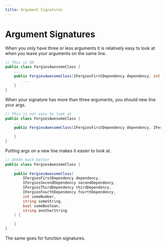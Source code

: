 ```yaml
---
title: Argument Signatures
---
```


# Argument Signatures

When you only have three or less arguments it is relatively easy to look at when you leave your arguments on the same line.

```csharp
// This is OK
public class FergiesAwesomeClass {
    ...
    public FergiesAwesomeClass(IFergiesFirstDependency dependency, int someNumber, string someString) {
        ...
    }
}
```

When your signature has more than three arguments, you should new line your args.

```csharp
// This is not easy to look at
public class FergiesAwesomeClass {
    ...
    public FergiesAwesomeClass(IFergiesFirstDependency dependency, IFergiesSecondDependency secondDependency, IFergiesThirdDependency thirdDependency, IFergiesFourthDependency fourthDependency, int someNumber, string someString, bool someBoolean, string anotherString) {

    }
}
```

Putting args on a new line makes it easier to look at.

```csharp
// Ahhhh much better
public class FergiesAwesomeClass {
    ...
    public FergiesAwesomeClass(
        IFergiesFirstDependency dependency,
        IFergiesSecondDependency secondDependency,
        IFergiesThirdDependency thirdDependency,
        IFergiesFourthDependency fourthDependency,
        int someNumber,
        string someString,
        bool someBoolean,
        string anotherString
    ) {

    }
}
```

The same goes for function signatures.